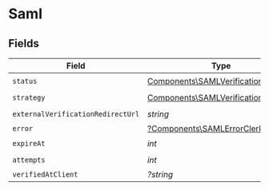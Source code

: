 # Saml


## Fields

| Field                                                                                      | Type                                                                                       | Required                                                                                   | Description                                                                                |
| ------------------------------------------------------------------------------------------ | ------------------------------------------------------------------------------------------ | ------------------------------------------------------------------------------------------ | ------------------------------------------------------------------------------------------ |
| `status`                                                                                   | [Components\SAMLVerificationStatus](../../Models/Components/SAMLVerificationStatus.md)     | :heavy_check_mark:                                                                         | N/A                                                                                        |
| `strategy`                                                                                 | [Components\SAMLVerificationStrategy](../../Models/Components/SAMLVerificationStrategy.md) | :heavy_check_mark:                                                                         | N/A                                                                                        |
| `externalVerificationRedirectUrl`                                                          | *string*                                                                                   | :heavy_check_mark:                                                                         | N/A                                                                                        |
| `error`                                                                                    | [?Components\SAMLErrorClerkError](../../Models/Components/SAMLVerificationError.md)        | :heavy_minus_sign:                                                                         | N/A                                                                                        |
| `expireAt`                                                                                 | *int*                                                                                      | :heavy_check_mark:                                                                         | N/A                                                                                        |
| `attempts`                                                                                 | *int*                                                                                      | :heavy_check_mark:                                                                         | N/A                                                                                        |
| `verifiedAtClient`                                                                         | *?string*                                                                                  | :heavy_minus_sign:                                                                         | N/A                                                                                        |